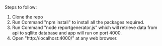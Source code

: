 Steps to follow:

1. Clone the repo
2. Run Command "npm install" to install all the packages required.
3. Run Command "node reportgenerator.js" which will retrieve data from api to sqllite database and app will run on port 4000.
4. Open "http://localhost:4000/" at any web browser.
